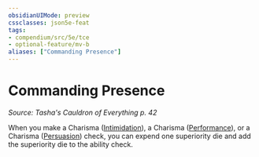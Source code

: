 ```yaml
---
obsidianUIMode: preview
cssclasses: json5e-feat
tags:
- compendium/src/5e/tce
- optional-feature/mv-b
aliases: ["Commanding Presence"]
---
```

# Commanding Presence
*Source: Tasha's Cauldron of Everything p. 42*  

When you make a Charisma ([Intimidation](rules/skills.md#Intimidation)), a Charisma ([Performance](rules/skills.md#Performance)), or a Charisma ([Persuasion](rules/skills.md#Persuasion)) check, you can expend one superiority die and add the superiority die to the ability check.